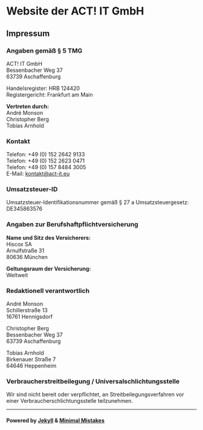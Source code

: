 # Website der ACT! IT GmbH

## Impressum
### Angaben gemäß § 5 TMG
ACT! IT GmbH  
Bessenbacher Weg 37  
63739 Aschaffenburg

Handelsregister: HRB 124420  
Registergericht: Frankfurt am Main

**Vertreten durch:**  
André Monson  
Christopher Berg  
Tobias Arnhold

### Kontakt
Telefon: <span style="unicode-bidi: bidi-override; direction: rtl;">3319 2462</span><span style="display: none;">0041 2765</span><span style="unicode-bidi: bidi-override; direction: rtl;"> 251 (0) 94+</span>  
Telefon: <span style="unicode-bidi: bidi-override; direction: rtl;">1740 3262</span><span style="display: none;">0041 2765</span><span style="unicode-bidi: bidi-override; direction: rtl;"> 251 (0) 94+</span>  
Telefon:  <span style="unicode-bidi: bidi-override; direction: rtl;">5003 4848</span><span style="display: none;">0041 2765</span><span style="unicode-bidi: bidi-override; direction: rtl;"> 751 (0) 94+</span>  
E-Mail: <a href="&#109;&#97;&#105;&#108;&#116;&#111;&#58;%6B%6F%6E%74%61%6B%74%40%61%63%74%2D%69%74%2E%65%75"><span style="unicode-bidi: bidi-override; direction: rtl;">ue.ti-tca@</span><span style="display: none;">@example@</span><span style="unicode-bidi: bidi-override; direction: rtl;">tkatnok</span></a>  

### Umsatzsteuer-ID
Umsatzsteuer-Identifikationsnummer gemäß § 27 a Umsatzsteuergesetz:  
DE345863576

### Angaben zur Berufshaftpflichtversicherung
**Name und Sitz des Versicherers:**  
Hiscox SA  
Arnulfstraße 31  
80636 München

**Geltungsraum der Versicherung:**  
Weltweit

### Redaktionell verantwortlich
André Monson  
Schillerstraße 13  
16761 Hennigsdorf

Christopher Berg  
Bessenbacher Weg 37  
63739 Aschaffenburg

Tobias Arnhold  
Birkenauer Straße 7  
64646 Heppenheim

### Verbraucherstreitbeilegung / Universalschlichtungsstelle
Wir sind nicht bereit oder verpflichtet, an Streitbeilegungsverfahren vor einer
Verbraucherschlichtungsstelle teilzunehmen.

---
#### Powered by <a href="https://jekyllrb.com" rel="nofollow">Jekyll</a> &amp; <a href="https://mademistakes.com/work/minimal-mistakes-jekyll-theme/" rel="nofollow">Minimal Mistakes</a>